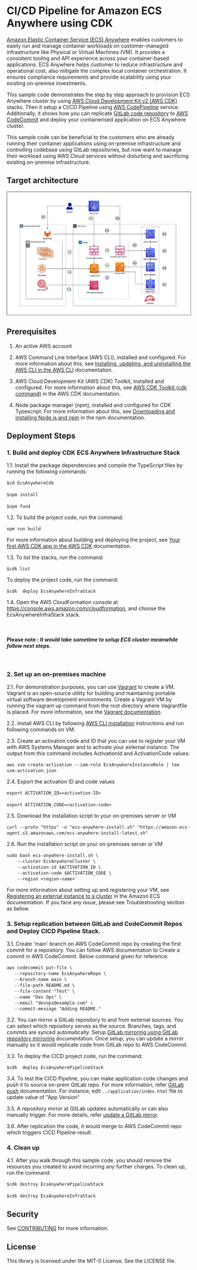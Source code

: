 # CI/CD Pipeline for Amazon ECS Anywhere using CDK
[Amazon Elastic Container Service (ECS) Anywhere](https://aws.amazon.com/ecs/anywhere/) enables customers to easily run and manage container workloads on customer-managed infrastructure like Physical or Virtual Machines (VM). It provides a consistent tooling and API experience across your container-based applications. ECS Anywhere helps customer to reduce infrastructure and operational cost, also mitigate the complex local container orchestration. It ensures compliance requirements and provide scalability using your existing on-premise investments. 

 This sample code demonstrates the step by step approach to provision ECS Anywhere cluster by using [AWS Cloud Development Kit v2 (AWS CDK)](https://aws.amazon.com/cdk/) stacks. Then it setup a CI/CD Pipeline using [AWS CodePipeline](https://aws.amazon.com/codepipeline/) service. Additionally, it shows how you can replicate [GitLab code repository](https://docs.gitlab.com/ee/user/project/repository/) to [AWS CodeCommit](https://aws.amazon.com/codecommit/) and deploy your containerised application on ECS Anywhere cluster. 

This sample code can be beneficial to the customers who are already running their container applications using on-premise infrastructure and controlling codebase using GitLab repositories, but now want to manage their workload using AWS Cloud services without disturbing and sacrificing existing on-premise infrastructure.

## Target architecture 

![ECS-A](./images/ecs-a-pipeline.jpg)

## Prerequisites 

1. An active AWS account

2. AWS Command Line Interface (AWS CLI), installed and configured. For more information about this, see [Installing, updating, and uninstalling the AWS CLI in the AWS CLI](https://docs.aws.amazon.com/cli/latest/userguide/getting-started-install.html) documentation. 

3. AWS Cloud Development Kit (AWS CDK) Toolkit, installed and configured. For more information about this, see [AWS CDK Toolkit (cdk command)](https://docs.aws.amazon.com/cdk/latest/guide/cli.html) in the AWS CDK documentation.

4. Node package manager (npm), installed and configured for CDK Typescript. For more information about this, see [Downloading and installing Node.js and npm](https://docs.npmjs.com/downloading-and-installing-node-js-and-npm) in the npm documentation.

## Deployment Steps

### 1. Build and deploy CDK ECS Anywhere Infrastructure Stack

1.1. Install the package dependencies and compile the TypeScript files by running the following commands:

```
$cd EcsAnywhereCdk

$npm install

$npm fund
```
1.2. To build the project code, run the command:

```
npm run build
```
For more information about building and deploying the project, see [Your first AWS CDK app in the AWS CDK](https://docs.aws.amazon.com/cdk/latest/guide/hello_world.html#:~:text=the%20third%20parameter.-,Synthesize%20an%20AWS%20CloudFormation%20template,-Synthesize%20an%20AWS) documentation.

1.3. To list the stacks, run the command:

```
$cdk list
```    
To deploy the project code, run the command:
```
$cdk  deploy EcsAnywhereInfraStack
```
1.4. Open the AWS CloudFormation console at https://console.aws.amazon.com/cloudformation, and choose the EcsAnywhereInfraStack stack. 

<br />

#### **Please note** : *It would take sometime to setup ECS cluster meanwhile follow next steps.*

<br />

### 2. Set up an on-premises machine

2.1.  For demonstration purposes, you can use [Vagrant](https://www.vagrantup.com/) to create a VM. Vagrant is an open-source utility for building and maintaining portable virtual software development environments. Create a Vagrant VM by running the vagrant up command from the root directory where Vagrantfile is placed. For more information, see the [Vagrant documentation](https://www.vagrantup.com/docs/cli/up).

2.2.  Install AWS CLI by following [AWS CLI installation](https://docs.aws.amazon.com/cli/latest/userguide/getting-started-install.html) instructions and run following commands on VM. 

2.3. Create an activation code and ID that you can use to register your VM with AWS Systems Manager and to activate your external instance. The output from this command includes ActivationId and ActivationCode values: 

```
aws ssm create-activation --iam-role EcsAnywhereInstanceRole | tee ssm-activation.json
```

2.4. Export the activation ID and code values
```
export ACTIVATION_ID=<activation-ID>

export ACTIVATION_CODE=<activation-code>
```
2.5. Download the installation script to your on-premises server or VM
```
curl --proto "https" -o "ecs-anywhere-install.sh" "https://amazon-ecs-agent.s3.amazonaws.com/ecs-anywhere-install-latest.sh"
```
2.6. Run the installation script on your on-premises server or VM
```
sudo bash ecs-anywhere-install.sh \
    --cluster EcsAnywhereCluster \
    --activation-id $ACTIVATION_ID \
    --activation-code $ACTIVATION_CODE \
    --region <region-name>`
 ```

For more information about setting up and registering your VM, see [Registering an external instance to a cluster](https://docs.amazonaws.cn/en_us/AmazonECS/latest/developerguide/ecs-anywhere-registration.html) in the Amazon ECS documentation. If you face any issue, please see Troubleshooting section as below. 

### 3. Setup replication between GitLab and CodeCommit Repos and Deploy CICD Pipeline Stack.

3.1. Create 'main' branch on AWS CodeCommit repo by creating the first commit for a repository. You can follow AWS documentation to Create a commit in AWS CodeCommit. Below command given for reference:

 ```
aws codecommit put-file \
    --repository-name EcsAnywhereRepo \
    --branch-name main \
    --file-path README.md \
    --file-content "Test" \
    --name "Dev Ops" \
    --email "devops@example.com" \
    --commit-message "Adding README."
 ```

3.2. You can mirror a GitLab repository to and from external sources. You can select which repository serves as the source. Branches, tags, and commits are synced automatically. Setup [GitLab mirroring using GitLab repository mirroring](https://docs.gitlab.com/ee/user/project/repository/mirror/) documentation. Once setup, you can update a mirror manually so it would replicate code from GitLab repo to AWS CodeCommit.

3.3. To deploy the CICD project code, run the command:

```
$cdk  deploy EcsAnywherePipelineStack
```

3.4. To test the CICD Pipeline, you can make application code changes and push it to source on-prem GitLab repo. For more information, refer [GitLab push](https://docs.gitlab.com/ee/user/project/push_options.html) documentation. For instance, edit  `../application/index.html`  file to update value of "App Version" 

3.5. A repository mirror at GitLab updates automatically or can also manually trigger. For more details, refer [update a GitLab mirror](https://docs.gitlab.com/ee/user/project/repository/mirror/#update-a-mirror). 

3.6. After replication the code, it would merge to AWS CodeCommit repo which triggers CICD Pipeline result.

### 4. Clean up
4.1. After you walk through this sample code, you should remove the resources you created to avoid incurring any further charges. To clean up, run the command:

```
$cdk destroy EcsAnywherePipelineStack

$cdk destroy EcsAnywhereInfraStack
```


## Security

See [CONTRIBUTING](CONTRIBUTING.md#security-issue-notifications) for more information.



## License

This library is licensed under the MIT-0 License. See the LICENSE file.

